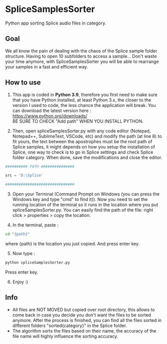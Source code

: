 # SpliceSamplesSorter
Python app sorting Splice audio files in category.

## Goal
We all know the pain of dealing with the chaos of the Splice sample folder structure. Having to open 10 subfolders to access a sample...
Don't waste your time anymore, with SpliceSamplesSorter you will be able to rearrange your samples in a fast and efficient way.

## How to use
1. This app is coded in **Python 3.9**, therefore you first need to make sure that you have Python installed, at least Python 3.x, the closer to the version I used to code, the less chance the application will break.
You can download the latest version here : https://www.python.org/downloads/<br/>
BE SURE TO CHECK "Add path" WHEN YOU INSTALL PYTHON.

2. Then, open spliceSamplesSorter.py with any code editor (Notepad, Notepad++, SublimeText, VSCode, etc) and modify the path (at line 8) to fit yours, the text between the apostrophes must be the root path of Splice samples, it might depends on how you setup the installation of Splice, one way to check is to go in Splice settings and check Splice folder category. When done, save the modifications and close the editor.
```python
########## PATH ###############

src = 'D:\Splice'

###############################
```

3. Open your Terminal (Command Prompt on Windows (you can press the Windows key and type "cmd" to find it)). Now you need to set the running location of the terminal so it runs in the location where you put spliceSamplesSorter.py. You can easily find the path of the file: right click > properties > copy the location.

4. In the terminal, paste :
```bash
cd "{path}"
```
where {path} is the location you just copied. And press enter key.

5. Now type :
```bash
python spliceSamplesSorter.py
```
Press enter key.

6. Enjoy :)

## Info
* All files are NOT MOVED but copied over root directory, this allows to come back in case you decide you don't want the files to be sorted anymore. After the process is finished, you can find all the files sorted in different folders "sorted{category}" in the Splice folder.
* The algorithm sorts the files based on their name, the accuracy of the file name will highly influence the sorting accuracy.
